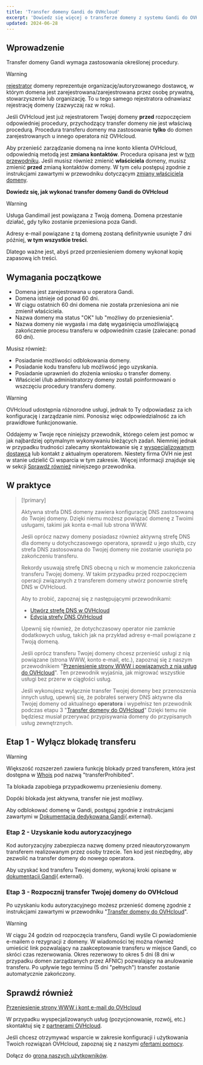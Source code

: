 ```yaml
---
title: 'Transfer domeny Gandi do OVHcloud'
excerpt: 'Dowiedz się więcej o transferze domeny z systemu Gandi do OVHcloud'
updated: 2024-06-28
---
```


## Wprowadzenie

Transfer domeny Gandi wymaga zastosowania określonej procedury.

> [!warning]
>
> [rejestrator](/links/web/domains-what-is-registrar) domeny reprezentuje organizację/autoryzowanego dostawcę, w którym domena jest zarejestrowana/zarejestrowana przez osobę prywatną, stowarzyszenie lub organizację. To u tego samego rejestratora odnawiasz rejestrację domeny (zazwyczaj raz w roku).
>
> Jeśli OVHcloud jest już rejestratorem Twojej domeny **przed** rozpoczęciem odpowiedniej procedury, przychodzący transfer domeny nie jest właściwą procedurą. Procedura transferu domeny ma zastosowanie **tylko** do domen zarejestrowanych u innego operatora niż OVHcloud.
>
> Aby przenieść zarządzanie domeną na inne konto klienta OVHcloud, odpowiednią metodą jest **zmiana kontaktów**. Procedura opisana jest w [tym przewodniku](/pages/account_and_service_management/account_information/managing_contacts).
> Jeśli musisz również zmienić **właściciela** domeny, musisz zmienić **przed** zmianą kontaktów domeny. W tym celu postępuj zgodnie z instrukcjami zawartymi w przewodniku dotyczącym [zmiany właściciela domeny](/pages/web_cloud/domains/trade_domain).
>

**Dowiedz się, jak wykonać transfer domeny Gandi do OVHcloud**

> [!warning]
>
> Usługa Gandimail jest powiązana z Twoją domeną. Domena przestanie działać, gdy tylko zostanie przeniesiona poza Gandi. 
>
> Adresy e-mail powiązane z tą domeną zostaną definitywnie usunięte 7 dni później, **w tym wszystkie treści**.
>
> Dlatego ważne jest, abyś przed przeniesieniem domeny wykonał kopię zapasową ich treści.
>

## Wymagania początkowe

- Domena jest zarejestrowana u operatora Gandi.
- Domena istnieje od ponad 60 dni.
- W ciągu ostatnich 60 dni domena nie została przeniesiona ani nie zmienił właściciela.
- Nazwa domeny ma status "OK" lub "możliwy do przeniesienia".
- Nazwa domeny nie wygasła i ma datę wygaśnięcia umożliwiającą zakończenie procesu transferu w odpowiednim czasie (zalecane: ponad 60 dni).

Musisz również:

- Posiadanie możliwości odblokowania domeny.
- Posiadanie kodu transferu lub możliwość jego uzyskania.
- Posiadanie uprawnień do złożenia wniosku o transfer domeny.
- Właściciel i/lub administratorzy domeny zostali poinformowani o wszczęciu procedury transferu domeny.

> [!warning]
>
> OVHcloud udostępnia różnorodne usługi, jednak to Ty odpowiadasz za ich konfigurację i zarządzanie nimi. Ponosisz więc odpowiedzialność za ich prawidłowe funkcjonowanie.
>
> Oddajemy w Twoje ręce niniejszy przewodnik, którego celem jest pomoc w jak najbardziej optymalnym wykonywaniu bieżących zadań. Niemniej jednak w przypadku trudności zalecamy skontaktowanie się z [wyspecjalizowanym dostawcą](/links/partner) lub kontakt z aktualnym operatorem. Niestety firma OVH nie jest w stanie udzielić Ci wsparcia w tym zakresie. Więcej informacji znajduje się w sekcji [Sprawdź również](#go-further) niniejszego przewodnika.
>

## W praktyce

> [!primary]
>
> Aktywna strefa DNS domeny zawiera konfigurację DNS zastosowaną do Twojej domeny. Dzięki niemu możesz powiązać domenę z Twoimi usługami, takimi jak konta e-mail lub strona WWW.
>
> Jeśli oprócz nazwy domeny posiadasz również aktywną strefę DNS dla domeny u dotychczasowego operatora, sprawdź u jego służb, czy strefa DNS zastosowana do Twojej domeny nie zostanie usunięta po zakończeniu transferu.
>
> Rekordy usuwają strefę DNS obecną u nich w momencie zakończenia transferu Twojej domeny. W takim przypadku przed rozpoczęciem operacji związanych z transferem domeny utwórz ponownie strefę DNS w OVHcloud.
>
> Aby to zrobić, zapoznaj się z następującymi przewodnikami:
>
> - [Utwórz strefę DNS w OVHcloud](/pages/web_cloud/domains/dns_zone_create)
> - [Edycja strefy DNS OVHcloud](/pages/web_cloud/domains/dns_zone_edit)
>
> Upewnij się również, że dotychczasowy operator nie zamknie dodatkowych usług, takich jak na przykład adresy e-mail powiązane z Twoją domeną.
>
> Jeśli oprócz transferu Twojej domeny chcesz przenieść usługi z nią powiązane (strona WWW, konto e-mail, etc.), zapoznaj się z naszym przewodnikiem "[Przeniesienie strony WWW i powiązanych z nią usług do OVHcloud](/pages/web_cloud/web_hosting/hosting_migrating_to_ovh)".
> Ten przewodnik wyjaśnia, jak migrować wszystkie usługi bez przerw w ciągłości usług.
>
> Jeśli wykonujesz wyłącznie transfer Twojej domeny bez przenoszenia innych usług, upewnij się, że pobrałeś serwery DNS aktywne dla Twojej domeny od aktualnego **operatora** i wypełnisz ten przewodnik podczas etapu 3 "[Transfer domeny do OVHcloud](/pages/web_cloud/domains/transfer_incoming_generic_domain)"
> Dzięki temu nie będziesz musiał przerywać przypisywania domeny do przypisanych usług zewnętrznych.
>

## Etap 1 - Wyłącz blokadę transferu

> [!warning]
>
> Większość rozszerzeń zawiera funkcję blokady przed transferem, która jest dostępna w [Whois](/links/web/domains-whois) pod nazwą "transferProhibited".
>
> Ta blokada zapobiega przypadkowemu przeniesieniu domeny.
>
> Dopóki blokada jest aktywna, transfer nie jest możliwy.
>

Aby odblokować domenę w Gandi, postępuj zgodnie z instrukcjami zawartymi w [Dokumentacja dedykowana Gandi](https://docs.gandi.net/en/domain_names/transfer_out/transfer_lock.html){.external}.

### Etap 2 - Uzyskanie kodu autoryzacyjnego

Kod autoryzacyjny zabezpiecza nazwę domeny przed nieautoryzowanym transferem realizowanym przez osoby trzecie. Ten kod jest niezbędny, aby zezwolić na transfer domeny do nowego operatora.

Aby uzyskać kod transferu Twojej domeny, wykonaj kroki opisane w [dokumentacji Gandi](https://docs.gandi.net/en/domain_names/transfer_out/auth_info.html){.external}.

### Etap 3 - Rozpocznij transfer Twojej domeny do OVHcloud
  
Po uzyskaniu kodu autoryzacyjnego możesz przenieść domenę zgodnie z instrukcjami zawartymi w przewodniku "[Transfer domeny do OVHcloud](/pages/web_cloud/domains/transfer_incoming_generic_domain)".

> [!warning]
>
> W ciągu 24 godzin od rozpoczęcia transferu, Gandi wyśle Ci powiadomienie e-mailem o rezygnacji z domeny.
> W wiadomości tej można również umieścić link pozwalający na zaakceptowanie transferu w miejsce Gandi, co skróci czas rezerwowania.
> Okres rezerwowy to okres 5 dni (8 dni w przypadku domen zarządzanych przez AFNIC) pozwalający na anulowanie transferu.
> Po upływie tego terminu (5 dni "pełnych") transfer zostanie automatycznie zakończony.
>

## Sprawdź również <a name="go-further"></a>

[Przeniesienie strony WWW i kont e-mail do OVHcloud](/pages/web_cloud/web_hosting/hosting_migrating_to_ovh)

W przypadku wyspecjalizowanych usług (pozycjonowanie, rozwój, etc.) skontaktuj się z [partnerami OVHcloud](/links/partner).

Jeśli chcesz otrzymywać wsparcie w zakresie konfiguracji i użytkowania Twoich rozwiązań OVHcloud, zapoznaj się z naszymi [ofertami pomocy](/links/support).

Dołącz do [grona naszych użytkowników](/links/community).